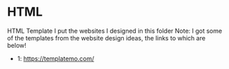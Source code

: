 # HTML
HTML Template
I put the websites I designed in this folder
Note: I got some of the templates from the website design ideas, the links to which are below!
- 1: https://templatemo.com/
